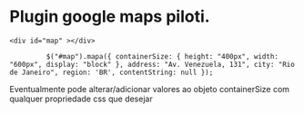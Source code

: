 # Plugin google maps piloti.

``<div id="map" ></div>``

``			$("#map").mapa({
				containerSize: {
					height: "400px",
					width: "600px",
					display: "block"
				},
				address: "Av. Venezuela, 131",
				city: "Rio de Janeiro",
				region: 'BR',
				contentString: null
			});
``

Eventualmente pode alterar/adicionar valores ao objeto containerSize com qualquer propriedade css que desejar